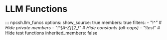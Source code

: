 # LLM Functions

::: npcsh.llm_funcs
    options:
      show_source: true
      members: true
      filters:
        - "!^_"          # Hide private members
        - "!^[A-Z]{2,}"  # Hide constants (all-caps)
        - "!test_"       # Hide test functions
      inherited_members: false